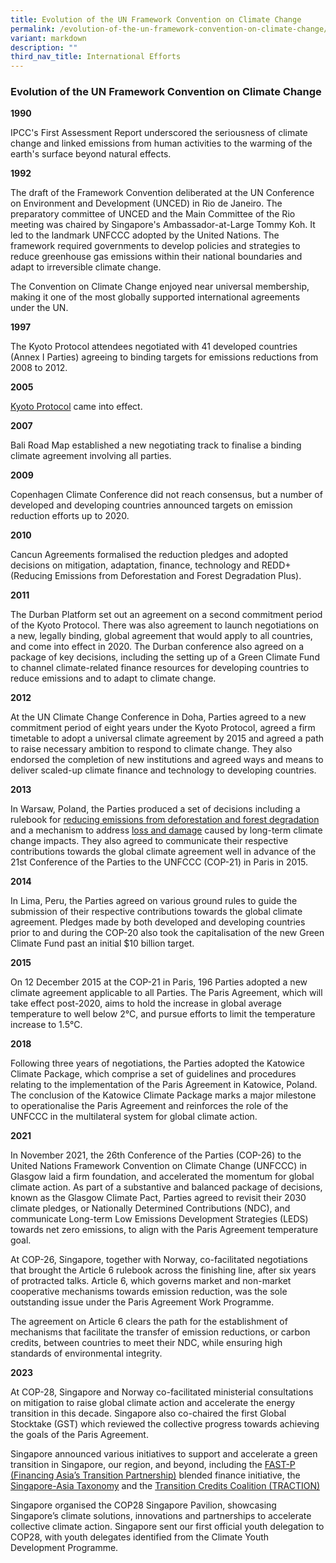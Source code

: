 ```yaml
---
title: Evolution of the UN Framework Convention on Climate Change
permalink: /evolution-of-the-un-framework-convention-on-climate-change/
variant: markdown
description: ""
third_nav_title: International Efforts
---
```

### Evolution of the UN Framework Convention on Climate Change
**1990**

IPCC's First Assessment Report underscored the seriousness of climate change and linked emissions from human activities to the warming of the earth's surface beyond natural effects.

**1992**

The draft of the Framework Convention deliberated at the UN Conference on Environment and Development (UNCED) in Rio de Janeiro. The preparatory committee of UNCED and the Main Committee of the Rio meeting was chaired by Singapore's Ambassador-at-Large Tommy Koh. It led to the landmark UNFCCC adopted by the United Nations. The framework required governments to develop policies and strategies to reduce greenhouse gas emissions within their national boundaries and adapt to irreversible climate change.

The Convention on Climate Change enjoyed near universal membership, making it one of the most globally supported international agreements under the UN.

**1997**

The Kyoto Protocol attendees negotiated with 41 developed countries (Annex I Parties) agreeing to binding targets for emissions reductions from 2008 to 2012.

**2005**

[Kyoto Protocol](https://unfccc.int/process-and-meetings/the-kyoto-protocol/what-is-the-kyoto-protocol/kyoto-protocol-targets-for-the-first-commitment-period) came into effect.

**2007**

Bali Road Map established a new negotiating track to finalise a binding
climate agreement involving all parties.

**2009**

Copenhagen Climate Conference did not reach consensus, but a number of
developed and developing countries announced targets on emission reduction
efforts up to 2020.

**2010**

Cancun Agreements formalised the reduction pledges and adopted decisions
on mitigation, adaptation, finance, technology and REDD+ (Reducing Emissions
from Deforestation and Forest Degradation Plus).

**2011**

The Durban Platform set out an agreement on a second commitment period
of the Kyoto Protocol. There was also agreement to launch negotiations
on a new, legally binding, global agreement that would apply to all countries,
and come into effect in 2020. The Durban conference also agreed on a package
of key decisions, including the setting up of a Green Climate Fund to channel
climate-related finance resources for developing countries to reduce emissions
and to adapt to climate change.

**2012**

At the UN Climate Change Conference in Doha, Parties agreed to a new commitment
period of eight years under the Kyoto Protocol, agreed a firm timetable
to adopt a universal climate agreement by 2015 and agreed a path to raise
necessary ambition to respond to climate change. They also endorsed the
completion of new institutions and agreed ways and means to deliver scaled-up
climate finance and technology to developing countries.

**2013**

In Warsaw, Poland, the Parties produced a set of decisions including a
rulebook for [reducing emissions from deforestation and forest degradation](https://redd.unfccc.int/) and
a mechanism to address [loss and damage](https://unfccc.int/topics/adaptation-and-resilience/workstreams/approaches-to-address-loss-and-damage-associated-with-climate-change-impacts-in-developing-countries) caused
by long-term climate change impacts. They also agreed to communicate their
respective contributions towards the global climate agreement well in advance
of the 21st Conference of the Parties to the UNFCCC (COP-21) in Paris in
2015.

**2014**

In Lima, Peru, the Parties agreed on various ground rules to guide the
submission of their respective contributions towards the global climate
agreement. Pledges made by both developed and developing countries prior
to and during the COP-20 also took the capitalisation of the new Green
Climate Fund past an initial $10 billion target.

**2015**

On 12 December 2015 at the COP-21 in Paris, 196 Parties adopted a new
climate agreement applicable to all Parties. The Paris Agreement, which
will take effect post-2020, aims to hold the increase in global average
temperature to well below 2°C, and pursue efforts to limit the temperature
increase to 1.5°C.

**2018**

Following three years of negotiations, the Parties adopted the Katowice
Climate Package, which comprise a set of guidelines and procedures relating
to the implementation of the Paris Agreement in Katowice, Poland. The conclusion
of the Katowice Climate Package marks a major milestone to operationalise
the Paris Agreement and reinforces the role of the UNFCCC in the multilateral
system for global climate action.

**2021**

In November 2021, the 26th Conference of the Parties (COP-26) to the United
Nations Framework Convention on Climate Change (UNFCCC) in Glasgow laid
a firm foundation, and accelerated the momentum for global climate action.
As part of a substantive and balanced package of decisions, known as the
Glasgow Climate Pact, Parties agreed to revisit their 2030 climate pledges,
or Nationally Determined Contributions (NDC), and communicate Long-term
Low Emissions Development Strategies (LEDS) towards net zero emissions,
to align with the Paris Agreement temperature goal.

At COP-26, Singapore, together with Norway, co-facilitated negotiations
that brought the Article 6 rulebook across the finishing line, after six
years of protracted talks. Article 6, which governs market and non-market
cooperative mechanisms towards emission reduction, was the sole outstanding
issue under the Paris Agreement Work Programme.

The agreement on Article 6 clears the path for the establishment of mechanisms
that facilitate the transfer of emission reductions, or carbon credits,
between countries to meet their NDC, while ensuring high standards of environmental
integrity.

**2023**

At COP-28, Singapore and Norway co-facilitated ministerial consultations
on mitigation to raise global climate action and accelerate the energy
transition in this decade. Singapore also co-chaired the first Global Stocktake
(GST) which reviewed the collective progress towards achieving the goals
of the Paris Agreement. 

Singapore announced various initiatives to support and accelerate a green
transition in Singapore, our region, and beyond, including the [FAST-P (Financing Asia’s Transition Partnership)](https://www.mas.gov.sg/news/speeches/2023/getting-transition-finance-right) blended
finance initiative, the [Singapore-Asia Taxonomy](https://www.mas.gov.sg/news/media-releases/2023/mas-launches-worlds-first-multi-sector-transition-taxonomy) and
the [Transition Credits Coalition (TRACTION)](https://www.mas.gov.sg/news/media-releases/2023/mas-launches-traction-and-announces-pilots-to-develop-transition-credits)

Singapore organised the COP28 Singapore Pavilion, showcasing Singapore’s climate solutions, innovations and partnerships to accelerate collective climate action. Singapore sent our first official youth delegation to COP28, with youth delegates identified from the Climate Youth Development Programme.